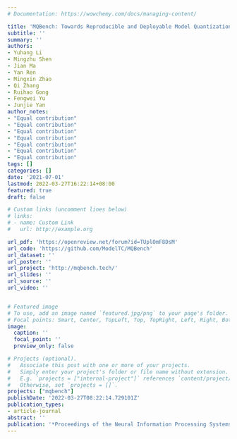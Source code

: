 ```yaml
---
# Documentation: https://wowchemy.com/docs/managing-content/

title: 'MQBench: Towards Reproducible and Deployable Model Quantization Benchmark'
subtitle: ''
summary: ''
authors:
- Yuhang Li
- Mingzhu Shen
- Jian Ma
- Yan Ren
- Mingxin Zhao
- Qi Zhang
- Ruihao Gong
- Fengwei Yu
- Junjie Yan
author_notes:
- "Equal contribution"
- "Equal contribution"
- "Equal contribution"
- "Equal contribution"
- "Equal contribution"
- "Equal contribution"
- "Equal contribution"
tags: []
categories: []
date: '2021-07-01'
lastmod: 2022-03-27T16:22:14+08:00
featured: true
draft: false

# Custom links (uncomment lines below)
# links:
# - name: Custom Link
#   url: http://example.org

url_pdf: 'https://openreview.net/forum?id=TUplOmF8DsM'
url_code: 'https://github.com/ModelTC/MQBench'
url_dataset: ''
url_poster: ''
url_project: 'http://mqbench.tech/'
url_slides: ''
url_source: ''
url_video: ''


# Featured image
# To use, add an image named `featured.jpg/png` to your page's folder.
# Focal points: Smart, Center, TopLeft, Top, TopRight, Left, Right, BottomLeft, Bottom, BottomRight.
image:
  caption: ''
  focal_point: ''
  preview_only: false

# Projects (optional).
#   Associate this post with one or more of your projects.
#   Simply enter your project's folder or file name without extension.
#   E.g. `projects = ["internal-project"]` references `content/project/deep-learning/index.md`.
#   Otherwise, set `projects = []`.
projects: ["mqbench"]
publishDate: '2022-03-27T08:22:14.729101Z'
publication_types:
- article-journal
abstract: ''
publication: '*Proceedings of the Neural Information Processing Systems Track on Datasets and Benchmarks*'
---
```

